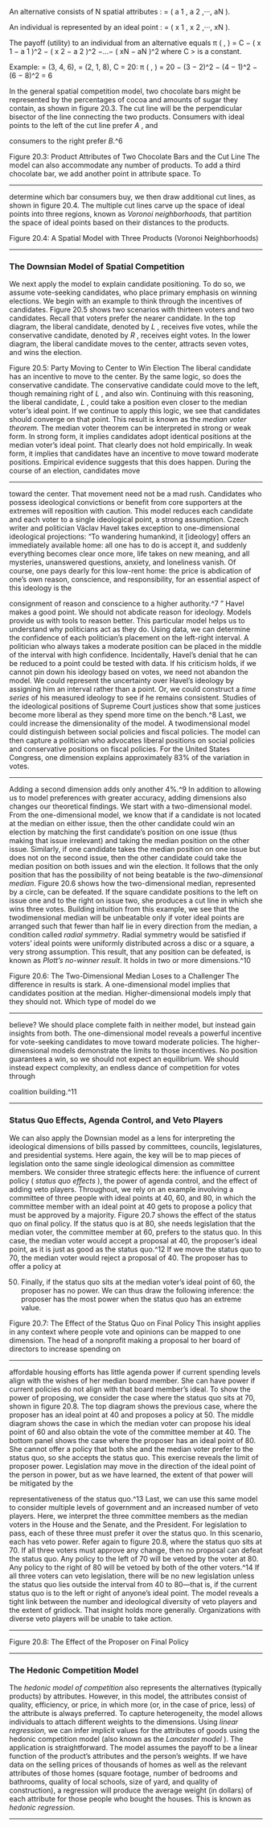An alternative consists of N spatial attributes : = ( a 1 , a 2 ,···, aN ). 

 An individual is represented by an ideal point : = ( x 1 , x 2 ,···, xN ). 

 The payoff (utility) to an individual from an alternative equals π ( , ) = C − ( x 1 − a 1 )^2 − ( x 2 − a 2 )^2 −...− ( xN − aN )^2 where C > is a constant. 

 Example: = (3, 4, 6), = (2, 1, 8), C = 20: π ( , ) = 20 − (3 − 2)^2 − (4 − 1)^2 − (6 − 8)^2 = 6 

In the general spatial competition model, two chocolate bars might be represented by the percentages of cocoa and amounts of sugar they contain, as shown in figure 20.3. The cut line will be the perpendicular bisector of the line connecting the two products. Consumers with ideal points to the left of the cut line prefer _A_ , and 

consumers to the right prefer _B_.^6 

Figure 20.3: Product Attributes of Two Chocolate Bars and the Cut Line The model can also accommodate any number of products. To add a third chocolate bar, we add another point in attribute space. To 

---

determine which bar consumers buy, we then draw additional cut lines, as shown in figure 20.4. The multiple cut lines carve up the space of ideal points into three regions, known as _Voronoi neighborhoods,_ that partition the space of ideal points based on their distances to the products. 

 Figure 20.4: A Spatial Model with Three Products (Voronoi Neighborhoods) 

---

### The Downsian Model of Spatial Competition 

We next apply the model to explain candidate positioning. To do so, we assume vote-seeking candidates, who place primary emphasis on winning elections. We begin with an example to think through the incentives of candidates. Figure 20.5 shows two scenarios with thirteen voters and two candidates. Recall that voters prefer the nearer candidate. In the top diagram, the liberal candidate, denoted by _L_ , receives five votes, while the conservative candidate, denoted by _R_ , receives eight votes. In the lower diagram, the liberal candidate moves to the center, attracts seven votes, and wins the election. 

Figure 20.5: Party Moving to Center to Win Election The liberal candidate has an incentive to move to the center. By the same logic, so does the conservative candidate. The conservative candidate could move to the left, though remaining right of _L_ , and also win. Continuing with this reasoning, the liberal candidate, _L_ , could take a position even closer to the median voter’s ideal point. If we continue to apply this logic, we see that candidates should converge on that point. This result is known as the _median voter theorem._ The median voter theorem can be interpreted in strong or weak form. In strong form, it implies candidates adopt identical positions at the median voter’s ideal point. That clearly does not hold empirically. In weak form, it implies that candidates have an incentive to move toward moderate positions. Empirical evidence suggests that this does happen. During the course of an election, candidates move 

---

toward the center. That movement need not be a mad rush. Candidates who possess ideological convictions or benefit from core supporters at the extremes will reposition with caution. This model reduces each candidate and each voter to a single ideological point, a strong assumption. Czech writer and politician Václav Havel takes exception to one-dimensional ideological projections: “To wandering humankind, it [ideology] offers an immediately available home: all one has to do is accept it, and suddenly everything becomes clear once more, life takes on new meaning, and all mysteries, unanswered questions, anxiety, and loneliness vanish. Of course, one pays dearly for this low-rent home: the price is abdication of one’s own reason, conscience, and responsibility, for an essential aspect of this ideology is the 

consignment of reason and conscience to a higher authority.^7 ” Havel makes a good point. We should not abdicate reason for ideology. Models provide us with tools to reason better. This particular model helps us to understand why politicians act as they do. Using data, we can determine the confidence of each politician’s placement on the left-right interval. A politician who always takes a moderate position can be placed in the middle of the interval with high confidence. Incidentally, Havel’s denial that he can be reduced to a point could be tested with data. If his criticism holds, if we cannot pin down his ideology based on votes, we need not abandon the model. We could represent the uncertainty over Havel’s ideology by assigning him an interval rather than a point. Or, we could construct a _time series_ of his measured ideology to see if he remains consistent. Studies of the ideological positions of Supreme Court justices show that some justices become more liberal as they spend more time on the bench.^8 Last, we could increase the dimensionality of the model. A twodimensional model could distinguish between social policies and fiscal policies. The model can then capture a politician who advocates liberal positions on social policies and conservative positions on fiscal policies. For the United States Congress, one dimension explains approximately 83% of the variation in votes. 

---

Adding a second dimension adds only another 4%.^9 In addition to allowing us to model preferences with greater accuracy, adding dimensions also changes our theoretical findings. We start with a two-dimensional model. From the one-dimensional model, we know that if a candidate is not located at the median on either issue, then the other candidate could win an election by matching the first candidate’s position on one issue (thus making that issue irrelevant) and taking the median position on the other issue. Similarly, if one candidate takes the median position on one issue but does not on the second issue, then the other candidate could take the median position on both issues and win the election. It follows that the only position that has the possibility of not being beatable is the _two-dimensional median_. Figure 20.6 shows how the two-dimensional median, represented by a circle, can be defeated. If the square candidate positions to the left on issue one and to the right on issue two, she produces a cut line in which she wins three votes. Building intuition from this example, we see that the twodimensional median will be unbeatable only if voter ideal points are arranged such that fewer than half lie in every direction from the median, a condition called _radial symmetry_. Radial symmetry would be satisfied if voters’ ideal points were uniformly distributed across a disc or a square, a very strong assumption. This result, that any position can be defeated, is known as _Plott’s no-winner result_. It holds in two or more dimensions.^10 

Figure 20.6: The Two-Dimensional Median Loses to a Challenger The difference in results is stark. A one-dimensional model implies that candidates position at the median. Higher-dimensional models imply that they should not. Which type of model do we 

---

believe? We should place complete faith in neither model, but instead gain insights from both. The one-dimensional model reveals a powerful incentive for vote-seeking candidates to move toward moderate policies. The higher-dimensional models demonstrate the limits to those incentives. No position guarantees a win, so we should not expect an equilibrium. We should instead expect complexity, an endless dance of competition for votes through 

coalition building.^11 

---

### Status Quo Effects, Agenda Control, and Veto Players 

We can also apply the Downsian model as a lens for interpreting the ideological dimensions of bills passed by committees, councils, legislatures, and presidential systems. Here again, the key will be to map pieces of legislation onto the same single ideological dimension as committee members. We consider three strategic effects here: the influence of current policy ( _status quo effects_ ), the power of agenda control, and the effect of adding veto players. Throughout, we rely on an example involving a committee of three people with ideal points at 40, 60, and 80, in which the committee member with an ideal point at 40 gets to propose a policy that must be approved by a majority. Figure 20.7 shows the effect of the status quo on final policy. If the status quo is at 80, she needs legislation that the median voter, the committee member at 60, prefers to the status quo. In this case, the median voter would accept a proposal at 40, the proposer’s ideal point, as it is just as good as the status quo.^12 If we move the status quo to 70, the median voter would reject a proposal of 40. The proposer has to offer a policy at 

50. Finally, if the status quo sits at the median voter’s ideal point of 60, the proposer has no power. We can thus draw the following inference: the proposer has the most power when the status quo has an extreme value. 

Figure 20.7: The Effect of the Status Quo on Final Policy This insight applies in any context where people vote and opinions can be mapped to one dimension. The head of a nonprofit making a proposal to her board of directors to increase spending on 

---

affordable housing efforts has little agenda power if current spending levels align with the wishes of her median board member. She can have power if current policies do not align with that board member’s ideal. To show the power of proposing, we consider the case where the status quo sits at 70, shown in figure 20.8. The top diagram shows the previous case, where the proposer has an ideal point at 40 and proposes a policy at 50. The middle diagram shows the case in which the median voter can propose his ideal point of 60 and also obtain the vote of the committee member at 40. The bottom panel shows the case where the proposer has an ideal point of 80. She cannot offer a policy that both she and the median voter prefer to the status quo, so she accepts the status quo. This exercise reveals the limit of proposer power. Legislation may move in the direction of the ideal point of the person in power, but as we have learned, the extent of that power will be mitigated by the 

representativeness of the status quo.^13 Last, we can use this same model to consider multiple levels of government and an increased number of veto players. Here, we interpret the three committee members as the median voters in the House and the Senate, and the President. For legislation to pass, each of these three must prefer it over the status quo. In this scenario, each has veto power. Refer again to figure 20.8, where the status quo sits at 70. If all three voters must approve any change, then no proposal can defeat the status quo. Any policy to the left of 70 will be vetoed by the voter at 80. Any policy to the right of 80 will be vetoed by both of the other voters.^14 If all three voters can veto legislation, there will be no new legislation unless the status quo lies outside the interval from 40 to 80—that is, if the current status quo is to the left or right of anyone’s ideal point. The model reveals a tight link between the number and ideological diversity of veto players and the extent of gridlock. That insight holds more generally. Organizations with diverse veto players will be unable to take action. 

---

Figure 20.8: The Effect of the Proposer on Final Policy 

---

### The Hedonic Competition Model 

The _hedonic model of competition_ also represents the alternatives (typically products) by attributes. However, in this model, the attributes consist of quality, efficiency, or price, in which more (or, in the case of price, less) of the attribute is always preferred. To capture heterogeneity, the model allows individuals to attach different weights to the dimensions. Using _linear regression,_ we can infer implicit values for the attributes of goods using the hedonic competition model (also known as the _Lancaster model_ ). The application is straightforward. The model assumes the payoff to be a linear function of the product’s attributes and the person’s weights. If we have data on the selling prices of thousands of homes as well as the relevant attributes of those homes (square footage, number of bedrooms and bathrooms, quality of local schools, size of yard, and quality of construction), a regression will produce the average weight (in dollars) of each attribute for those people who bought the houses. This is known as _hedonic regression_. 

---